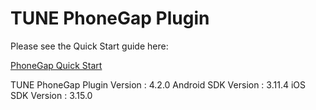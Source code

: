 # TUNE PhoneGap Plugin

Please see the Quick Start guide here:

[PhoneGap Quick Start](https://developers.mobileapptracking.com/phonegap-plugin/)

TUNE PhoneGap Plugin Version : 4.2.0
Android SDK Version         : 3.11.4
iOS SDK Version             : 3.15.0
